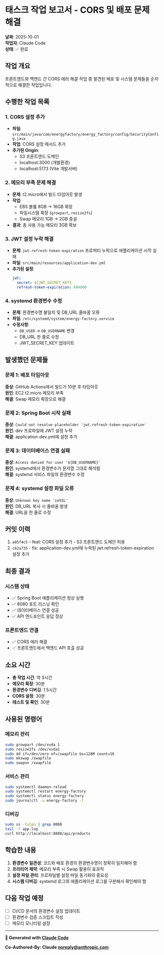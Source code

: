 # 태스크 작업 보고서 - CORS 및 배포 문제 해결

**날짜**: 2025-10-01  
**작업자**: Claude Code  
**상태**: ✅ 완료  

## 작업 개요

프론트엔드와 백엔드 간 CORS 에러 해결 작업 중 발견된 배포 및 시스템 문제들을 순차적으로 해결한 작업입니다.

## 수행한 작업 목록

### 1. CORS 설정 추가
- **파일**: `src/main/java/com/energyfactory/energy_factory/config/SecurityConfig.java`
- **작업**: CORS 설정 메서드 추가
- **추가된 Origin**: 
  - S3 프론트엔드 도메인
  - localhost:3000 (개발환경)
  - localhost:5173 (Vite 개발서버)

### 2. 메모리 부족 문제 해결
- **문제**: t2.micro에서 빌드 타임아웃 발생
- **작업**: 
  - EBS 볼륨 8GB → 16GB 확장
  - 파일시스템 확장 (`growpart`, `resize2fs`)
  - Swap 메모리 1GB → 2GB 증설
- **결과**: 총 사용 가능 메모리 3GB 확보

### 3. JWT 설정 누락 해결
- **문제**: `jwt.refresh-token-expiration` 프로퍼티 누락으로 애플리케이션 시작 실패
- **파일**: `src/main/resources/application-dev.yml`
- **추가된 설정**:
  ```yaml
  jwt:
    secret: ${JWT_SECRET_KEY}
    refresh-token-expiration: 604800
  ```

### 4. systemd 환경변수 수정
- **문제**: 환경변수명 불일치 및 DB_URL 줄바꿈 오류
- **파일**: `/etc/systemd/system/energy-factory.service`
- **수정사항**:
  - `DB_USER` → `DB_USERNAME` 변경
  - DB_URL 한 줄로 수정
  - JWT_SECRET_KEY 업데이트

## 발생했던 문제들

### 문제 1: 배포 타임아웃
**증상**: GitHub Actions에서 빌드가 10분 후 타임아웃  
**원인**: EC2 t2.micro 메모리 부족  
**해결**: Swap 메모리 확장으로 해결  

### 문제 2: Spring Boot 시작 실패
**증상**: `Could not resolve placeholder 'jwt.refresh-token-expiration'`  
**원인**: dev 프로파일에 JWT 설정 누락  
**해결**: application-dev.yml에 설정 추가  

### 문제 3: 데이터베이스 연결 실패
**증상**: `Access denied for user '${DB_USERNAME}'`  
**원인**: systemd에서 환경변수가 문자열 그대로 해석됨  
**해결**: systemd 서비스 파일의 환경변수 수정  

### 문제 4: systemd 설정 파일 오류
**증상**: `Unknown key name 'seSSL'`  
**원인**: DB_URL 복사 시 줄바꿈 발생  
**해결**: URL을 한 줄로 수정  

## 커밋 이력

1. `a85f4c5` - feat: CORS 설정 추가 - S3 프론트엔드 도메인 허용
2. `c62a735` - fix: application-dev.yml에 누락된 jwt.refresh-token-expiration 설정 추가

## 최종 결과

### 시스템 상태
- ✅ Spring Boot 애플리케이션 정상 실행
- ✅ 8080 포트 리스닝 확인
- ✅ 데이터베이스 연결 성공
- ✅ API 엔드포인트 응답 정상

### 프론트엔드 연결
- ✅ CORS 에러 해결
- ✅ 프론트엔드에서 백엔드 API 호출 성공

## 소요 시간

- **총 작업 시간**: 약 3시간
- **메모리 확장**: 30분
- **환경변수 디버깅**: 1.5시간
- **CORS 설정**: 30분
- **테스트 및 확인**: 30분

## 사용된 명령어

### 메모리 관리
```bash
sudo growpart /dev/xvda 1
sudo resize2fs /dev/xvda1
sudo dd if=/dev/zero of=/swapfile bs=128M count=16
sudo mkswap /swapfile
sudo swapon /swapfile
```

### 서비스 관리
```bash
sudo systemctl daemon-reload
sudo systemctl restart energy-factory
sudo systemctl status energy-factory
sudo journalctl -u energy-factory -f
```

### 디버깅
```bash
sudo ss -tulpn | grep 8080
tail -f app.log
curl http://localhost:8080/api/products
```

## 학습한 내용

1. **환경변수 일관성**: 코드와 배포 환경의 환경변수명이 정확히 일치해야 함
2. **프리티어 제약**: 메모리 부족 시 Swap 활용이 효과적
3. **설정 파일 관리**: 프로파일별 설정 파일 동기화의 중요성
4. **시스템 디버깅**: systemd 로그와 애플리케이션 로그를 구분해서 확인해야 함

## 다음 작업 예정

- [ ] CI/CD 문서의 환경변수 설정 업데이트
- [ ] 환경변수 검증 스크립트 작성
- [ ] 메모리 모니터링 설정

---

**🤖 Generated with [Claude Code](https://claude.ai/code)**

**Co-Authored-By: Claude <noreply@anthropic.com>**